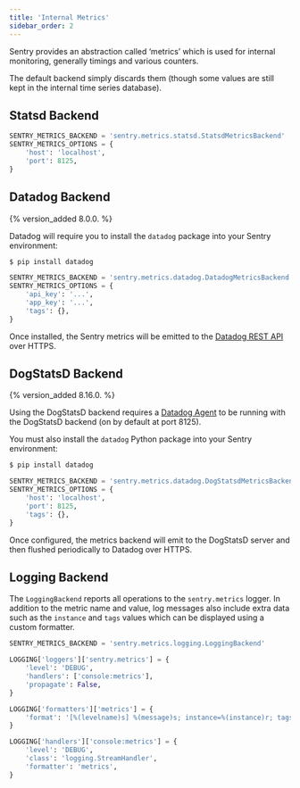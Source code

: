 ```yaml
---
title: 'Internal Metrics'
sidebar_order: 2
---
```


Sentry provides an abstraction called ‘metrics’ which is used for internal monitoring, generally timings and various counters.

The default backend simply discards them (though some values are still kept in the internal time series database).

## Statsd Backend

```python
SENTRY_METRICS_BACKEND = 'sentry.metrics.statsd.StatsdMetricsBackend'
SENTRY_METRICS_OPTIONS = {
    'host': 'localhost',
    'port': 8125,
}
```

## Datadog Backend

{% version_added 8.0.0. %}

Datadog will require you to install the `datadog` package into your Sentry environment:

```bash
$ pip install datadog
```

```python
SENTRY_METRICS_BACKEND = 'sentry.metrics.datadog.DatadogMetricsBackend'
SENTRY_METRICS_OPTIONS = {
    'api_key': '...',
    'app_key': '...',
    'tags': {},
}
```

Once installed, the Sentry metrics will be emitted to the [Datadog REST API](https://docs.datadoghq.com/api/?lang=python#post-time-series-points) over HTTPS.

## DogStatsD Backend

{% version_added 8.16.0. %}

Using the DogStatsD backend requires a [Datadog Agent](https://docs.datadoghq.com/agent/) to be running with the DogStatsD backend (on by default at port 8125).

You must also install the `datadog` Python package into your Sentry environment:

```bash
$ pip install datadog
```

```python
SENTRY_METRICS_BACKEND = 'sentry.metrics.datadog.DogStatsdMetricsBackend'
SENTRY_METRICS_OPTIONS = {
    'host': 'localhost',
    'port': 8125,
    'tags': {},
}
```

Once configured, the metrics backend will emit to the DogStatsD server and then flushed periodically to Datadog over HTTPS.

## Logging Backend

The `LoggingBackend` reports all operations to the `sentry.metrics` logger. In addition to the metric name and value, log messages also include extra data such as the `instance` and `tags` values which can be displayed using a custom formatter.

```python
SENTRY_METRICS_BACKEND = 'sentry.metrics.logging.LoggingBackend'

LOGGING['loggers']['sentry.metrics'] = {
    'level': 'DEBUG',
    'handlers': ['console:metrics'],
    'propagate': False,
}

LOGGING['formatters']['metrics'] = {
    'format': '[%(levelname)s] %(message)s; instance=%(instance)r; tags=%(tags)r',
}

LOGGING['handlers']['console:metrics'] = {
    'level': 'DEBUG',
    'class': 'logging.StreamHandler',
    'formatter': 'metrics',
}
```
